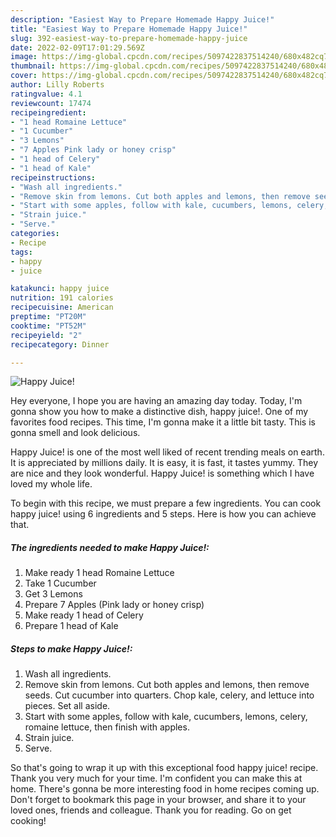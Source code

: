 ```yaml
---
description: "Easiest Way to Prepare Homemade Happy Juice!"
title: "Easiest Way to Prepare Homemade Happy Juice!"
slug: 392-easiest-way-to-prepare-homemade-happy-juice
date: 2022-02-09T17:01:29.569Z
image: https://img-global.cpcdn.com/recipes/5097422837514240/680x482cq70/happy-juice-recipe-main-photo.jpg
thumbnail: https://img-global.cpcdn.com/recipes/5097422837514240/680x482cq70/happy-juice-recipe-main-photo.jpg
cover: https://img-global.cpcdn.com/recipes/5097422837514240/680x482cq70/happy-juice-recipe-main-photo.jpg
author: Lilly Roberts
ratingvalue: 4.1
reviewcount: 17474
recipeingredient:
- "1 head Romaine Lettuce"
- "1 Cucumber"
- "3 Lemons"
- "7 Apples Pink lady or honey crisp"
- "1 head of Celery"
- "1 head of Kale"
recipeinstructions:
- "Wash all ingredients."
- "Remove skin from lemons. Cut both apples and lemons, then remove seeds. Cut cucumber into quarters. Chop kale, celery, and lettuce into pieces. Set all aside."
- "Start with some apples, follow with kale, cucumbers, lemons, celery, romaine lettuce, then finish with apples."
- "Strain juice."
- "Serve."
categories:
- Recipe
tags:
- happy
- juice

katakunci: happy juice 
nutrition: 191 calories
recipecuisine: American
preptime: "PT20M"
cooktime: "PT52M"
recipeyield: "2"
recipecategory: Dinner

---
```



![Happy Juice!](https://img-global.cpcdn.com/recipes/5097422837514240/680x482cq70/happy-juice-recipe-main-photo.jpg)

Hey everyone, I hope you are having an amazing day today. Today, I'm gonna show you how to make a distinctive dish, happy juice!. One of my favorites food recipes. This time, I'm gonna make it a little bit tasty. This is gonna smell and look delicious.



Happy Juice! is one of the most well liked of recent trending meals on earth. It is appreciated by millions daily. It is easy, it is fast, it tastes yummy. They are nice and they look wonderful. Happy Juice! is something which I have loved my whole life.


To begin with this recipe, we must prepare a few ingredients. You can cook happy juice! using 6 ingredients and 5 steps. Here is how you can achieve that.

<!--inarticleads1-->

##### The ingredients needed to make Happy Juice!:

1. Make ready 1 head Romaine Lettuce
1. Take 1 Cucumber
1. Get 3 Lemons
1. Prepare 7 Apples (Pink lady or honey crisp)
1. Make ready 1 head of Celery
1. Prepare 1 head of Kale




<!--inarticleads2-->

##### Steps to make Happy Juice!:

1. Wash all ingredients.
1. Remove skin from lemons. Cut both apples and lemons, then remove seeds. Cut cucumber into quarters. Chop kale, celery, and lettuce into pieces. Set all aside.
1. Start with some apples, follow with kale, cucumbers, lemons, celery, romaine lettuce, then finish with apples.
1. Strain juice.
1. Serve.




So that's going to wrap it up with this exceptional food happy juice! recipe. Thank you very much for your time. I'm confident you can make this at home. There's gonna be more interesting food in home recipes coming up. Don't forget to bookmark this page in your browser, and share it to your loved ones, friends and colleague. Thank you for reading. Go on get cooking!
